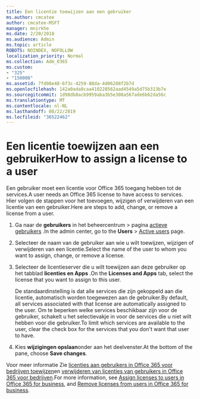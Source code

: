```yaml
---
title: Een licentie toewijzen aan een gebruiker
ms.author: cmcatee
author: cmcatee-MSFT
manager: mnirkhe
ms.date: 2/20/2018
ms.audience: Admin
ms.topic: article
ROBOTS: NOINDEX, NOFOLLOW
localization_priority: Normal
ms.collection: Adm_O365
ms.custom:
- "325"
- "150008"
ms.assetid: 7fd08e48-6f3c-4259-88da-4d06288f2b7d
ms.openlocfilehash: 142a0ada8caa410228562aad4549a5d75b313b7e
ms.sourcegitcommit: 1d98db8acb9959aba3b5e308a567ade6b62da56c
ms.translationtype: MT
ms.contentlocale: nl-NL
ms.lasthandoff: 08/22/2019
ms.locfileid: "36522462"
---
```

# <a name="how-to-assign-a-license-to-a-user"></a><span data-ttu-id="d0df1-102">Een licentie toewijzen aan een gebruiker</span><span class="sxs-lookup"><span data-stu-id="d0df1-102">How to assign a license to a user</span></span>

<span data-ttu-id="d0df1-103">Een gebruiker moet een licentie voor Office 365 toegang hebben tot de services.</span><span class="sxs-lookup"><span data-stu-id="d0df1-103">A user needs an Office 365 license to have access to services.</span></span> <span data-ttu-id="d0df1-104">Hier volgen de stappen voor het toevoegen, wijzigen of verwijderen van een licentie van een gebruiker.</span><span class="sxs-lookup"><span data-stu-id="d0df1-104">Here are steps to add, change, or remove a license from a user.</span></span>
  
1. <span data-ttu-id="d0df1-105">Ga naar de **gebruikers** in het beheercentrum \> pagina [actieve gebruikers](https://go.microsoft.com/fwlink/p/?linkid=834822) .</span><span class="sxs-lookup"><span data-stu-id="d0df1-105">In the admin center, go to the **Users** \> [Active users](https://go.microsoft.com/fwlink/p/?linkid=834822) page.</span></span>

2. <span data-ttu-id="d0df1-106">Selecteer de naam van de gebruiker aan wie u wilt toewijzen, wijzigen of verwijderen van een licentie.</span><span class="sxs-lookup"><span data-stu-id="d0df1-106">Select the name of the user to whom you want to assign, change, or remove a license.</span></span>

3. <span data-ttu-id="d0df1-107">Selecteer de licentieserver die u wilt toewijzen aan deze gebruiker op het tabblad **licenties en Apps** .</span><span class="sxs-lookup"><span data-stu-id="d0df1-107">On the **Licenses and Apps** tab, select the license that you want to assign to this user.</span></span>

    <span data-ttu-id="d0df1-108">De standaardinstelling is dat alle services die zijn gekoppeld aan die licentie, automatisch worden toegewezen aan de gebruiker.</span><span class="sxs-lookup"><span data-stu-id="d0df1-108">By default, all services associated with that license are automatically assigned to the user.</span></span> <span data-ttu-id="d0df1-109">Om te beperken welke services beschikbaar zijn voor de gebruiker, schakelt u het selectievakje in voor de services die u niet wilt hebben voor die gebruiker.</span><span class="sxs-lookup"><span data-stu-id="d0df1-109">To limit which services are available to the user, clear the check box for the services that you don't want that user to have.</span></span>

4. <span data-ttu-id="d0df1-110">Kies **wijzigingen opslaan**onder aan het deelvenster.</span><span class="sxs-lookup"><span data-stu-id="d0df1-110">At the bottom of the pane, choose **Save changes**.</span></span>

<span data-ttu-id="d0df1-111">Voor meer informatie Zie [licenties aan gebruikers in Office 365 voor bedrijven toewijzen](https://docs.microsoft.com/office365/admin/subscriptions-and-billing/assign-licenses-to-users)en [verwijderen van licenties van gebruikers in Office 365 voor bedrijven](https://docs.microsoft.com/office365/admin/subscriptions-and-billing/remove-licenses-from-users).</span><span class="sxs-lookup"><span data-stu-id="d0df1-111">For more information, see [Assign licenses to users in Office 365 for business](https://docs.microsoft.com/office365/admin/subscriptions-and-billing/assign-licenses-to-users), and [Remove licenses from users in Office 365 for business](https://docs.microsoft.com/office365/admin/subscriptions-and-billing/remove-licenses-from-users).</span></span>